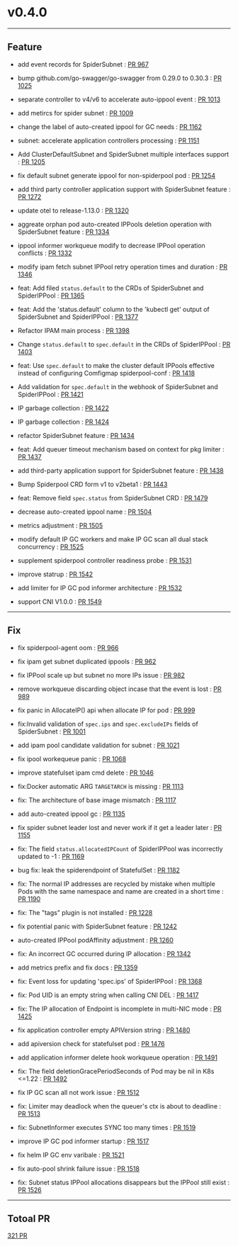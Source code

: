 
# v0.4.0

***

## Feature

* add event records for SpiderSubnet  : [PR 967](https://github.com/spidernet-io/spiderpool/pull/967)

* bump github.com/go-swagger/go-swagger from 0.29.0 to 0.30.3 : [PR 1025](https://github.com/spidernet-io/spiderpool/pull/1025)

* separate controller to v4/v6 to accelerate auto-ippool event : [PR 1013](https://github.com/spidernet-io/spiderpool/pull/1013)

* add metircs for spider subnet : [PR 1009](https://github.com/spidernet-io/spiderpool/pull/1009)

* change the label of auto-created ippool for GC needs : [PR 1162](https://github.com/spidernet-io/spiderpool/pull/1162)

* subnet: accelerate application controllers processing : [PR 1151](https://github.com/spidernet-io/spiderpool/pull/1151)

* Add ClusterDefaultSubnet and SpiderSubnet multiple interfaces support : [PR 1205](https://github.com/spidernet-io/spiderpool/pull/1205)

* fix default subnet generate ippool for non-spiderpool pod : [PR 1254](https://github.com/spidernet-io/spiderpool/pull/1254)

* add third party controller application support with SpiderSubnet feature : [PR 1272](https://github.com/spidernet-io/spiderpool/pull/1272)

* update otel to release-1.13.0 : [PR 1320](https://github.com/spidernet-io/spiderpool/pull/1320)

* aggreate orphan pod auto-created IPPools deletion operation with SpiderSubnet feature : [PR 1334](https://github.com/spidernet-io/spiderpool/pull/1334)

* ippool informer workqueue modify to decrease IPPool operation conflicts : [PR 1332](https://github.com/spidernet-io/spiderpool/pull/1332)

* modify ipam fetch subnet IPPool retry operation times and duration : [PR 1346](https://github.com/spidernet-io/spiderpool/pull/1346)

* feat: Add filed `status.default` to the CRDs of SpiderSubnet and SpiderIPPool : [PR 1365](https://github.com/spidernet-io/spiderpool/pull/1365)

* feat: Add the 'status.default' column to the 'kubectl get' output of SpiderSubnet and SpiderIPPool : [PR 1377](https://github.com/spidernet-io/spiderpool/pull/1377)

* Refactor IPAM main process : [PR 1398](https://github.com/spidernet-io/spiderpool/pull/1398)

* Change `status.default` to `spec.default` in the CRDs of SpiderIPPool : [PR 1403](https://github.com/spidernet-io/spiderpool/pull/1403)

* feat: Use `spec.default` to make the cluster default IPPools effective instead of configuring Comfigmap spiderpool-conf : [PR 1418](https://github.com/spidernet-io/spiderpool/pull/1418)

* Add validation for `spec.default` in the webhook of SpiderSubnet and SpiderIPPool : [PR 1421](https://github.com/spidernet-io/spiderpool/pull/1421)

* IP garbage collection : [PR 1422](https://github.com/spidernet-io/spiderpool/pull/1422)

* IP garbage collection : [PR 1424](https://github.com/spidernet-io/spiderpool/pull/1424)

* refactor SpiderSubnet feature : [PR 1434](https://github.com/spidernet-io/spiderpool/pull/1434)

* feat: Add queuer timeout mechanism based on context for pkg limiter : [PR 1437](https://github.com/spidernet-io/spiderpool/pull/1437)

* add third-party application support for SpiderSubnet feature : [PR 1438](https://github.com/spidernet-io/spiderpool/pull/1438)

* Bump Spiderpool CRD form v1 to v2beta1 : [PR 1443](https://github.com/spidernet-io/spiderpool/pull/1443)

* feat: Remove field `spec.status` from SpiderSubnet CRD : [PR 1479](https://github.com/spidernet-io/spiderpool/pull/1479)

* decrease auto-created ippool name : [PR 1504](https://github.com/spidernet-io/spiderpool/pull/1504)

* metrics adjustment : [PR 1505](https://github.com/spidernet-io/spiderpool/pull/1505)

* modify default IP GC workers and make IP GC scan all dual stack concurrency : [PR 1525](https://github.com/spidernet-io/spiderpool/pull/1525)

* supplement spiderpool controller readiness probe : [PR 1531](https://github.com/spidernet-io/spiderpool/pull/1531)

* improve statrup : [PR 1542](https://github.com/spidernet-io/spiderpool/pull/1542)

* add limiter for IP GC pod informer architecture : [PR 1532](https://github.com/spidernet-io/spiderpool/pull/1532)

* support CNI V1.0.0 : [PR 1549](https://github.com/spidernet-io/spiderpool/pull/1549)



***

## Fix

* fix spiderpool-agent oom : [PR 966](https://github.com/spidernet-io/spiderpool/pull/966)

* fix ipam get subnet duplicated ippools : [PR 962](https://github.com/spidernet-io/spiderpool/pull/962)

* fix IPPool scale up but subnet no more IPs issue : [PR 982](https://github.com/spidernet-io/spiderpool/pull/982)

* remove workqueue discarding object incase that the event is lost : [PR 989](https://github.com/spidernet-io/spiderpool/pull/989)

* fix panic in AllocateIP() api when allocate IP for pod : [PR 999](https://github.com/spidernet-io/spiderpool/pull/999)

* fix:Invalid validation of `spec.ips` and `spec.excludeIPs` fields of SpiderSubnet : [PR 1001](https://github.com/spidernet-io/spiderpool/pull/1001)

* add ipam pool candidate validation for subnet : [PR 1021](https://github.com/spidernet-io/spiderpool/pull/1021)

* fix ipool workequeue panic : [PR 1068](https://github.com/spidernet-io/spiderpool/pull/1068)

* improve statefulset ipam cmd delete : [PR 1046](https://github.com/spidernet-io/spiderpool/pull/1046)

* fix:Docker automatic ARG `TARGETARCH` is missing : [PR 1113](https://github.com/spidernet-io/spiderpool/pull/1113)

* fix: The architecture of base image mismatch : [PR 1117](https://github.com/spidernet-io/spiderpool/pull/1117)

* add auto-created ippool gc : [PR 1135](https://github.com/spidernet-io/spiderpool/pull/1135)

* fix spider subnet leader lost and never work if it get a leader later : [PR 1155](https://github.com/spidernet-io/spiderpool/pull/1155)

* fix: The field `status.allocatedIPCount` of SpiderIPPool was incorrectly updated to -1 : [PR 1169](https://github.com/spidernet-io/spiderpool/pull/1169)

* bug fix: leak the spiderendpoint of StatefulSet : [PR 1182](https://github.com/spidernet-io/spiderpool/pull/1182)

* fix: The normal IP addresses are recycled by mistake when multiple Pods with the same namespace and name are created in a short time : [PR 1190](https://github.com/spidernet-io/spiderpool/pull/1190)

* fix: The "tags" plugin is not installed : [PR 1228](https://github.com/spidernet-io/spiderpool/pull/1228)

* fix potential panic with SpiderSubnet feature : [PR 1242](https://github.com/spidernet-io/spiderpool/pull/1242)

* auto-created IPPool podAffinity adjustment : [PR 1260](https://github.com/spidernet-io/spiderpool/pull/1260)

* fix: An incorrect GC occurred during IP allocation : [PR 1342](https://github.com/spidernet-io/spiderpool/pull/1342)

* add metrics prefix and fix docs : [PR 1359](https://github.com/spidernet-io/spiderpool/pull/1359)

* fix: Event loss for updating 'spec.ips' of SpiderIPPool : [PR 1368](https://github.com/spidernet-io/spiderpool/pull/1368)

* fix: Pod UID is an empty string when calling CNI DEL : [PR 1417](https://github.com/spidernet-io/spiderpool/pull/1417)

* fix: The IP allocation of Endpoint is incomplete in multi-NIC mode : [PR 1425](https://github.com/spidernet-io/spiderpool/pull/1425)

* fix application controller empty APIVersion string : [PR 1480](https://github.com/spidernet-io/spiderpool/pull/1480)

* add apiversion check for statefulset pod : [PR 1476](https://github.com/spidernet-io/spiderpool/pull/1476)

* add application informer delete hook workqueue operation : [PR 1491](https://github.com/spidernet-io/spiderpool/pull/1491)

* fix: The field deletionGracePeriodSeconds of Pod may be nil in K8s <=1.22 : [PR 1492](https://github.com/spidernet-io/spiderpool/pull/1492)

* fix IP GC scan all not work issue : [PR 1512](https://github.com/spidernet-io/spiderpool/pull/1512)

* fix: Limiter may deadlock when the queuer's ctx is about to deadline : [PR 1513](https://github.com/spidernet-io/spiderpool/pull/1513)

* fix: SubnetInformer executes SYNC too many times : [PR 1519](https://github.com/spidernet-io/spiderpool/pull/1519)

* improve IP GC pod informer startup : [PR 1517](https://github.com/spidernet-io/spiderpool/pull/1517)

* fix helm IP GC env varibale : [PR 1521](https://github.com/spidernet-io/spiderpool/pull/1521)

* fix auto-pool shrink failure issue : [PR 1518](https://github.com/spidernet-io/spiderpool/pull/1518)

* fix: Subnet status IPPool allocations disappears but the IPPool still exist : [PR 1526](https://github.com/spidernet-io/spiderpool/pull/1526)



***

## Totoal PR

[ 321 PR](https://github.com/spidernet-io/spiderpool/compare/v0.3.0...v0.4.0)
